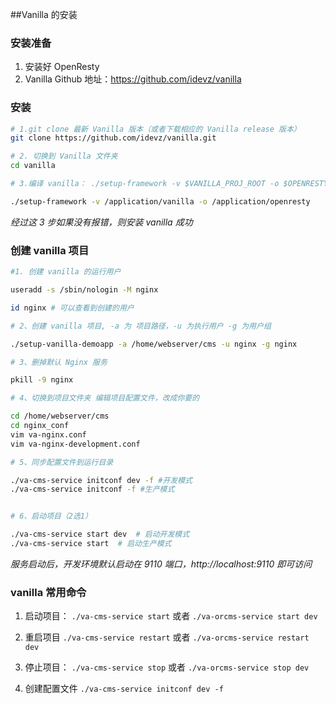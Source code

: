 ##Vanilla 的安装

### 安装准备

1. 安装好 OpenResty
2. Vanilla Github 地址：https://github.com/idevz/vanilla


### 安装

```bash
# 1.git clone 最新 Vanilla 版本（或者下载相应的 Vanilla release 版本）
git clone https://github.com/idevz/vanilla.git

# 2. 切换到 Vanilla 文件夹
cd vanilla

# 3.编译 vanilla： ./setup-framework -v $VANILLA_PROJ_ROOT -o $OPENRESTY_ROOT 其中 $VANILLA_PROJ_ROOT 为 vanilla 框架安装目录。 -o 为 openresty 安装目录

./setup-framework -v /application/vanilla -o /application/openresty

```

*经过这 3 步如果没有报错，则安装 vanilla 成功*


### 创建 vanilla 项目

```bash
#1. 创建 vanilla 的运行用户 

useradd -s /sbin/nologin -M nginx

id nginx # 可以查看到创建的用户

# 2、创建 vanilla 项目, -a 为 项目路径，-u 为执行用户 -g 为用户组

./setup-vanilla-demoapp -a /home/webserver/cms -u nginx -g nginx

# 3、删掉默认 Nginx 服务 

pkill -9 nginx

# 4、切换到项目文件夹 编辑项目配置文件，改成你要的

cd /home/webserver/cms
cd nginx_conf
vim va-nginx.conf
vim va-nginx-development.conf 

# 5、同步配置文件到运行目录

./va-cms-service initconf dev -f #开发模式
./va-cms-service initconf -f #生产模式


# 6、启动项目（2选1）

./va-cms-service start dev  # 启动开发模式
./va-cms-service start  # 启动生产模式
```

*服务启动后，开发环境默认启动在 9110 端口，http://localhost:9110 即可访问*

### vanilla 常用命令

1. 启动项目： `./va-cms-service start` 或者 `./va-orcms-service start dev`

2. 重启项目  `./va-cms-service restart` 或者 `./va-orcms-service restart dev`

3. 停止项目： `./va-cms-service stop` 或者 `./va-orcms-service stop dev`

4. 创建配置文件 `./va-cms-service initconf dev -f`